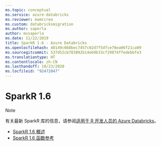 ```yaml
---
ms.topic: conceptual
ms.service: azure-databricks
ms.reviewer: mamccrea
ms.custom: databricksmigration
ms.author: saperla
author: mssaperla
ms.date: 11/22/2019
title: SparkR 1.6 - Azure Databricks
ms.openlocfilehash: 40149c668bec7457c02d7f5dfce76ea06f21ca09
ms.sourcegitcommit: 537d52cb783892b14eb9b33cf29874ffedebbfe3
ms.translationtype: HT
ms.contentlocale: zh-CN
ms.lasthandoff: 10/23/2020
ms.locfileid: "92472847"
---
```

# <a name="sparkr-16"></a>SparkR 1.6

> [!NOTE]
>
> 有关最新 SparkR 库的信息，请参阅[适用于 R 开发人员的 Azure Databricks](../../latest/sparkr/index.md)。

* [SparkR 1.6 概述](overview.md)
* [SparkR 1.6 函数参考](functions/index.md)